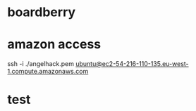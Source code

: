 boardberry
==========

amazon access
=======
ssh -i ./angelhack.pem ubuntu@ec2-54-216-110-135.eu-west-1.compute.amazonaws.com

test
=======

